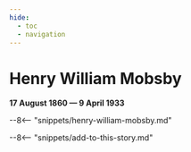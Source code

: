 ```yaml
---
hide:
  - toc
  - navigation 
---
```


# Henry William Mobsby 

**17 August 1860 — 9 April 1933**

--8<-- "snippets/henry-william-mobsby.md"

--8<-- "snippets/add-to-this-story.md"